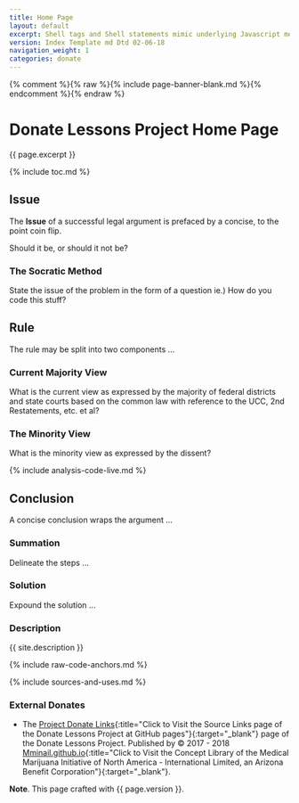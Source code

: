 ```yaml
---
title: Home Page
layout: default
excerpt: Shell tags and Shell statements mimic underlying Javascript methods ...
version: Index Template md Dtd 02-06-18
navigation_weight: 1
categories: donate
---
```

{% comment %}{% raw %}{% include page-banner-blank.md %}{% endcomment %}{% endraw %}

# Donate Lessons Project Home Page

{{ page.excerpt }}

{% include toc.md %}

## Issue

The **Issue** of a successful legal argument is prefaced by a concise, to the point coin flip.

Should it be, or should it not be?

### The Socratic Method

State the issue of the problem in the form of a question ie.) How do you code this stuff?

## Rule

The rule may be split into two components ...

### Current Majority View

What is the current view as expressed by the majority of federal districts and state courts based on the common law with reference to the UCC, 2nd Restatements, etc. et al?

### The Minority View

What is the minority view as expressed by the dissent?

{% include analysis-code-live.md %}

## Conclusion

A concise conclusion wraps the argument ...

### Summation

Delineate the steps ...

### Solution

Expound the solution ...

### Description

{{ site.description }}

{% include raw-code-anchors.md %}

{% include sources-and-uses.md %}

### External Donates

- The [Project Donate Links](https://mminail.github.io/Donate/Source-Donate-Links.htm){:title="Click to Visit the Source Links page of the Donate Lessons Project at GitHub pages"}{:target="_blank"} page of the Donate Lessons Project. Published by © 2017 - 2018 [Mminail.github.io](https://mminail.github.io/){:title="Click to Visit the Concept Library of the Medical Marijuana Initiative of North America - International Limited, an Arizona Benefit Corporation"}{:target="_blank"}.

**Note**. This page crafted with {{ page.version }}.
